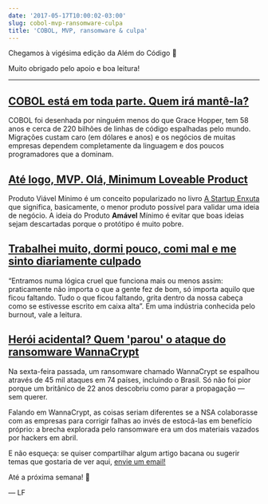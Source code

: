 ```yaml
---
date: '2017-05-17T10:00:02-03:00'
slug: cobol-mvp-ransomware-culpa
title: 'COBOL, MVP, ransomware & culpa'
---
```

Chegamos à vigésima edição da Além do Código 🙌

Muito obrigado pelo apoio e boa leitura!

* * *

## [COBOL está em toda parte. Quem irá mantê-la?](https://thenewstack.io/cobol-everywhere-will-maintain)

COBOL foi desenhada por ninguém menos do que Grace Hopper, tem 58 anos e cerca de 220 bilhões de linhas de código espalhadas pelo mundo. Migrações custam caro (em dólares e anos) e os negócios de muitas empresas dependem completamente da linguagem e dos poucos programadores que a dominam.

## [Até logo, MVP. Olá, Minimum Loveable Product](https://medium.com/the-happy-startup-school/beyond-mvp-10-steps-to-make-your-product-minimum-loveable-51800164ae0c)

Produto Viável Mínimo é um conceito popularizado no livro [A Startup Enxuta](http://www.buscape.com.br/a-startup-enxuta-como-os-empreendedores-atuais-utilizam-a-inovacao-eric-ries-8581780040) que significa, basicamente, o menor produto possível para validar uma ideia de negócio. A ideia do Produto **Amável** Mínimo é evitar que boas ideias sejam descartadas porque o protótipo é muito pobre.

## [Trabalhei muito, dormi pouco, comi mal e me sinto diariamente culpado](http://emais.estadao.com.br/blogs/ruth-manus/trabalhei-muito-dormi-pouco-comi-mal-e-me-sinto-diariamente-culpado/)

“Entramos numa lógica cruel que funciona mais ou menos assim: praticamente não importa o que a gente fez de bom, só importa aquilo que ficou faltando. Tudo o que ficou faltando, grita dentro da nossa cabeça como se estivesse escrito em caixa alta”. Em uma indústria conhecida pelo burnout, vale a leitura.

## [Herói acidental? Quem 'parou' o ataque do ransomware WannaCrypt](http://www.techtudo.com.br/noticias/2017/05/heroi-acidental-quem-parou-o-ataque-do-ransomware-wannacrypt.ghtml)

Na sexta-feira passada, um ransomware chamado WannaCrypt se espalhou através de 45 mil ataques em 74 países, incluindo o Brasil. Só não foi pior porque um britânico de 22 anos descobriu como parar a propagação — sem querer.

Falando em WannaCrypt, as coisas seriam diferentes se a NSA colaborasse com as empresas para corrigir falhas ao invés de estocá-las em benefício próprio: a brecha explorada pelo ransomware era um dos materiais vazados por hackers em abril.  

E não esqueça: se quiser compartilhar algum artigo bacana ou sugerir temas que gostaria de ver aqui, [envie um email!](/cdn-cgi/l/email-protection#35545156755953575c4141505b565a4047411b565a580a4640575f505641086640525046411076061074065a10070551501007055447415c525a135458450e4041586a56545845545c525b08745910760610740c58100705515a10070576107606107706515c525a135458450e4041586a5850515c4058085058545c59135458450e4041586a465a404756500867504340501007055b504246595041415047)

Até a próxima semana! 🚴

— LF
